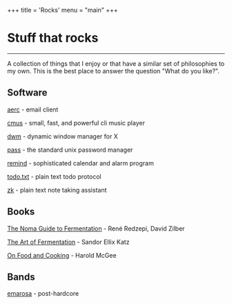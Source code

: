 +++
title = 'Rocks'
menu = "main"
+++

# Stuff that rocks

---

A collection of things that I enjoy or that have a similar set of
philosophies to my own. This is the best place to answer the question "What do
you like?".

## Software

[aerc](https://aerc-mail.org/) - email client

[cmus](https://cmus.github.io/) - small, fast, and powerful cli music player

[dwm](https://dwm.suckless.org/) - dynamic window manager for X

[pass](https://www.passwordstore.org/) - the standard unix password manager

[remind](https://dianne.skoll.ca/projects/remind/)  - sophisticated calendar and alarm program

[todo.txt](https://github.com/todotxt/todo.txt) - plain text todo protocol

[zk](https://github.com/zk-org/zk) - plain text note taking assistant

## Books

[The Noma Guide to Fermentation](https://www.goodreads.com/book/show/37590384-foundations-of-flavor) - René Redzepi, David Zilber

[The Art of Fermentation](https://www.goodreads.com/book/show/13598307-the-art-of-fermentation?from_search=true&from_srp=true&qid=psoqbI9Q4n&rank=1) - Sandor Ellix Katz

[On Food and Cooking](https://www.goodreads.com/book/show/101255.On_Food_and_Cooking?from_search=true&from_srp=true&qid=HIFkkuzJBw&rank=1) - Harold McGee

## Bands

[emarosa](https://en.wikipedia.org/wiki/Emarosa) - post-hardcore
